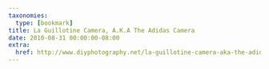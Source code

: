 ```yaml
---
taxonomies:
  type: [bookmark]
title: La Guillotine Camera, A.K.A The Adidas Camera
date: 2010-08-31 00:00:00-08:00
extra:
  href: http://www.diyphotography.net/la-guillotine-camera-aka-the-adidas-camera
---
```

